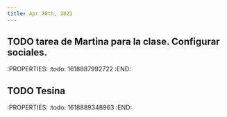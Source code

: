 ```yaml
---
title: Apr 20th, 2021
---
```


## TODO tarea de Martina para la clase. Configurar sociales.
:PROPERTIES:
:todo: 1618887992722
:END:
## TODO Tesina
:PROPERTIES:
:todo: 1618889348963
:END:
